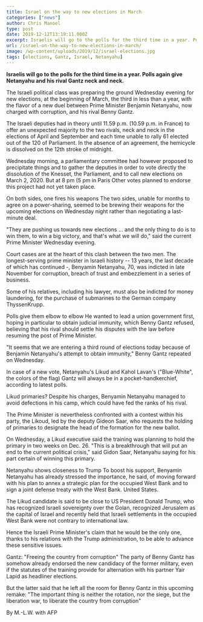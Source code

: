 ```yaml
---
title: Israel on the way to new elections in March
categories: ["news"]
author: Chris Manoel
type: post
date: 2019-12-12T13:19:11.000Z
excerpt: Israelis will go to the polls for the third time in a year. Polls again give Netanyahu and his rival Gantz neck and neck.
url: /israel-on-the-way-to-new-elections-in-march/
image: /wp-content/uploads/2019/12/israel-elections.jpg
tags: [elections, Gantz, Israel, Netanyahu]
---
```


**Israelis will go to the polls for the third time in a year. Polls again give Netanyahu and his rival Gantz neck and neck.**

The Israeli political class was preparing the ground Wednesday evening for new elections, at the beginning of March, the third in less than a year, with the flavor of a new duel between Prime Minister Benjamin Netanyahu, now charged with corruption, and his rival Benny Gantz.

The Israeli deputies had in theory until 11.59 p.m. (10.59 p.m. in France) to offer an unexpected majority to the two rivals, neck and neck in the elections of April and September and each time unable to rally 61 elected out of the 120 of Parliament. In the absence of an agreement, the hemicycle is dissolved on the 12th stroke of midnight.

Wednesday morning, a parliamentary committee had however proposed to precipitate things and to gather the deputies in order to vote directly the dissolution of the Knesset, the Parliament, and to call new elections on March 2, 2020. But at 8 pm (5 pm in Paris Other votes planned to endorse this project had not yet taken place.

On both sides, one fires his weapons
The two sides, unable for months to agree on a power-sharing, seemed to be brewing their weapons for the upcoming elections on Wednesday night rather than negotiating a last-minute deal.

"They are pushing us towards new elections … and the only thing to do is to win them, to win a big victory, and that's what we will do," said the current Prime Minister Wednesday evening.

Court cases are at the heart of this clash between the two men. The longest-serving prime minister in Israeli history -- 13 years, the last decade of which has continued -, Benyamin Netanyahu, 70, was indicted in late November for corruption, breach of trust and embezzlement in a series of business.

Some of his relatives, including his lawyer, must also be indicted for money laundering, for the purchase of submarines to the German company ThyssenKrupp.

Polls give them elbow to elbow
He wanted to lead a union government first, hoping in particular to obtain judicial immunity, which Benny Gantz refused, believing that his rival should settle his disputes with the law before resuming the post of Prime Minister.

"It seems that we are entering a third round of elections today because of Benjamin Netanyahu's attempt to obtain immunity," Benny Gantz repeated on Wednesday.

In case of a new vote, Netanyahu's Likud and Kahol Lavan's ("Blue-White", the colors of the flag) Gantz will always be in a pocket-handkerchief, according to latest polls.

Likud primaries?
Despite his charges, Benyamin Netanyahu managed to avoid defections in his camp, which could have fed the ranks of his rival.

The Prime Minister is nevertheless confronted with a contest within his party, the Likoud, led by the deputy Gideon Saar, who requests the holding of primaries to designate the head of the formation for the new ballot.

On Wednesday, a Likud executive said the training was planning to hold the primary in two weeks on Dec. 26. "This is a breakthrough that will put an end to the current political crisis," said Gidon Saar, Netanyahu saying for his part certain of winning this primary.

Netanyahu shows closeness to Trump
To boost his support, Benyamin Netanyahu has already stressed the importance, he said, of moving forward with his plan to annex a strategic plan for the occupied West Bank and to sign a joint defense treaty with the West Bank. United States.

The Likud candidate is said to be close to US President Donald Trump, who has recognized Israeli sovereignty over the Golan, recognized Jerusalem as the capital of Israel and recently held that Israeli settlements in the occupied West Bank were not contrary to international law.

Hence the Israeli Prime Minister's claim that he would be the only one, thanks to his relations with the Trump administration, to be able to advance these sensitive issues.

Gantz: "Freeing the country from corruption"
The party of Benny Gantz has somehow already endorsed the new candidacy of the former military, even if the statutes of the training provide for alternation with his partner Yair Lapid as headliner elections.

But the latter said that he left all the room for Benny Gantz in this upcoming remake: "The important thing is neither the rotation, nor the siege, but the liberation war, to liberate the country from corruption"

By M.-L.W. with AFP
